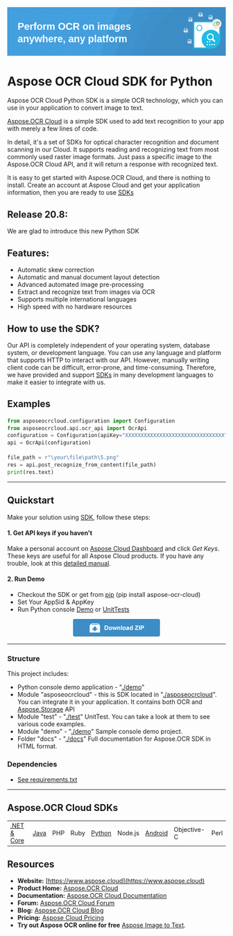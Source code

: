 <img src="testdata/heading.png">

# Aspose OCR Cloud SDK for Python

Aspose OCR Cloud Python SDK is a simple OCR technology, which you can use in your application to convert image to text.

[Aspose.OCR Cloud](https://products.aspose.cloud/ocr/cloud) is a simple SDK used to add text recognition to your app with merely a few lines of code.

In detail, it's a set of SDKs for optical character recognition and document scanning in our Cloud. It supports reading and recognizing text from most commonly used raster image formats. Just pass a specific image to the Aspose.OCR Cloud API, and it will return a response with recognized text.

It is easy to get started with Aspose.OCR Cloud, and there is nothing to install. Create an account at Aspose Cloud and get your application information, then you are ready to use [SDKs](#asposeocr-cloud-sdks)

## Release 20.8:

We are glad to introduce this new Python SDK

## Features:

- Automatic skew correction
- Automatic and manual document layout detection
- Advanced automated image pre-processing
- Extract and recognize text from images via OCR
- Supports multiple international languages
- High speed with no hardware resources

## How to use the SDK?

Our API is completely independent of your operating system, database system, or development language. You can use any language and platform that supports HTTP to interact with our API. However, manually writing client code can be difficult, error-prone, and time-consuming. Therefore, we have provided and support [SDKs](#asposeocr-cloud-sdks) in many development languages to make it easier to integrate with us.

## Examples

```python
from asposeocrcloud.configuration import Configuration
from asposeocrcloud.api.ocr_api import OcrApi
configuration = Configuration(apiKey="XXXXXXXXXXXXXXXXXXXXXXXXXXXXXXXX", appSid="XXXXXXXX-XXXX-XXXX-XXXX-XXXXXXXXXXXX")
api = OcrApi(configuration)

file_path = r"\your\file\path\5.png"
res = api.post_recognize_from_content(file_path)
print(res.text)
```
_________________________

## Quickstart

Make your solution using [SDK](#asposeocr-cloud-sdks), follow these steps:

#### 1. Get API keys if you haven't

Make a personal account on [Aspose Cloud Dashboard](https://dashboard.aspose.cloud/#/) and click _Get Keys_. These keys are useful for all Aspose Cloud products. If you have any trouble, look at this [detailed manual](https://docs.aspose.cloud/display/totalcloud/Create+New+App+and+Get+App+Key+and+SID).

#### 2. Run Demo

  * Checkout the SDK or get from [pip](https://pypi.org/project/aspose-ocr-cloud/) (pip install aspose-ocr-cloud)
  * Set Your AppSid & AppKey
  * Run Python console [Demo](./demo/run.py) or [UnitTests](./test/test_ocr_api.py)
 

<p align="center">
  <a title="Download ZIP" href="https://github.com/aspose-ocr-cloud/aspose-ocr-cloud-python/archive/master.zip">
     <img src="testdata/download.png" />
  </a>
</p>

--------------------------- 

### Structure

This project includes:   
- Python console demo application - "[./demo](./demo/run.py)"
- Module "asposeocrcloud" - this is SDK located in "[./asposeocrcloud](asposeocrcloud)". You can integrate it in your application. It contains both OCR and [Aspose.Storage](https://github.com/aspose-storage-cloud/) API
- Module "test" - "[./test](./test)" UnitTest. You can take a look at them to see various code examples.
- Module "demo" - "[./demo](./demo)" Sample console demo project.
- Folder "docs" - "[./docs](./docs)" Full documentation for Aspose.OCR SDK in HTML format.

### Dependencies
- [See requirements.txt](./requirements.txt)
_________________________

## Aspose.OCR Cloud SDKs

||||||||||
|--------------|----------|-------|-------|-------|---------|---------|----------|-------|
|[.NET & Core](https://github.com/aspose-ocr-cloud/aspose-ocr-cloud-dotnet)|[Java](https://github.com/aspose-ocr-cloud/aspose-ocr-cloud-java)|PHP|Ruby|[Python](https://github.com/aspose-ocr-cloud/aspose-ocr-cloud-python)|Node.js|[Android](https://github.com/aspose-ocr-cloud/aspose-ocr-cloud-android)|Objective-C|Perl|

## Resources

- **Website:** [https://www.aspose.cloud](https://www.aspose.cloud)
- **Product Home:** [Aspose.OCR Cloud](https://products.aspose.cloud/ocr/family)
- **Documentation:** [Aspose.OCR Cloud Documentation](https://docs.aspose.cloud/display/ocrcloud/Home)
- **Forum:** [Aspose.OCR Cloud Forum](https://forum.aspose.cloud/c/ocr)
- **Blog:** [Aspose.OCR Cloud Blog](https://blog.aspose.cloud/category/ocr/)
- **Pricing:** [Aspose Cloud Pricing](https://purchase.aspose.cloud/pricing)
- **Try out Aspose OCR online for free** [Aspose Image to Text](https://products.aspose.app/ocr/scan-image).